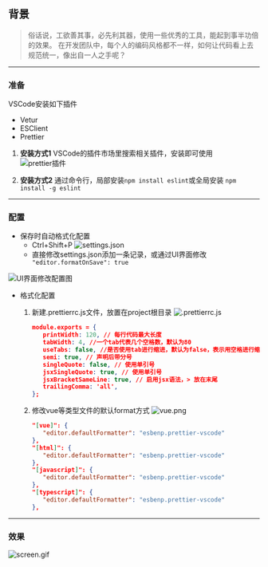 ## 背景
>俗话说，工欲善其事，必先利其器，使用一些优秀的工具，能起到事半功倍的效果。
在开发团队中，每个人的编码风格都不一样，如何让代码看上去规范统一，像出自一人之手呢？

----
### 准备
VSCode安装如下插件
- Vetur
- ESClient
- Prettier

1. **安装方式1**
   VSCode的插件市场里搜索相关插件，安装即可使用
![prettier插件](https://upload-images.jianshu.io/upload_images/8533392-52713b566e4a942f.png?imageMogr2/auto-orient/strip%7CimageView2/2/w/1240) 

2. **安装方式2**
   通过命令行，局部安装``` npm install eslint ```或全局安装 ```npm install -g eslint```
----
### 配置
- 保存时自动格式化配置
  - Ctrl+Shift+P
![settings.json](https://upload-images.jianshu.io/upload_images/8533392-3e0f645813330673.jpg?imageMogr2/auto-orient/strip%7CimageView2/2/w/1240)
  - 直接修改settings.json添加一条记录，或通过UI界面修改
    ``` "editor.formatOnSave": true```

![UI界面修改配置图](https://upload-images.jianshu.io/upload_images/8533392-c61eb2d3d6504045.png?imageMogr2/auto-orient/strip%7CimageView2/2/w/1240)

- 格式化配置
  1. 新建.prettierrc.js文件，放置在project根目录
![.prettierrc.js](https://upload-images.jianshu.io/upload_images/8533392-d812c5549a3faad2.png?imageMogr2/auto-orient/strip%7CimageView2/2/w/1240)

      ```json
      module.exports = {
         printWidth: 120, // 每行代码最大长度
         tabWidth: 4, //一个tab代表几个空格数，默认为80
         useTabs: false, //是否使用tab进行缩进，默认为false，表示用空格进行缩减
         semi: true, // 声明后带分号
         singleQuote: false, // 使用单引号
         jsxSingleQuote: true, // 使用单引号
         jsxBracketSameLine: true, // 启用jsx语法，> 放在末尾
         trailingComma: 'all',
      };
      ```
   2. 修改vue等类型文件的默认format方式
![vue.png](https://upload-images.jianshu.io/upload_images/8533392-85dbd649154e26ef.png?imageMogr2/auto-orient/strip%7CimageView2/2/w/1240)
      ```json
      "[vue]": {
         "editor.defaultFormatter": "esbenp.prettier-vscode"
      },
      "[html]": {
         "editor.defaultFormatter": "esbenp.prettier-vscode"
      },
      "[javascript]": {
         "editor.defaultFormatter": "esbenp.prettier-vscode"
      },
      "[typescript]": {
         "editor.defaultFormatter": "esbenp.prettier-vscode"
      },
      ```
----
### 效果
![screen.gif](https://upload-images.jianshu.io/upload_images/8533392-414428016f05adfb.gif?imageMogr2/auto-orient/strip)